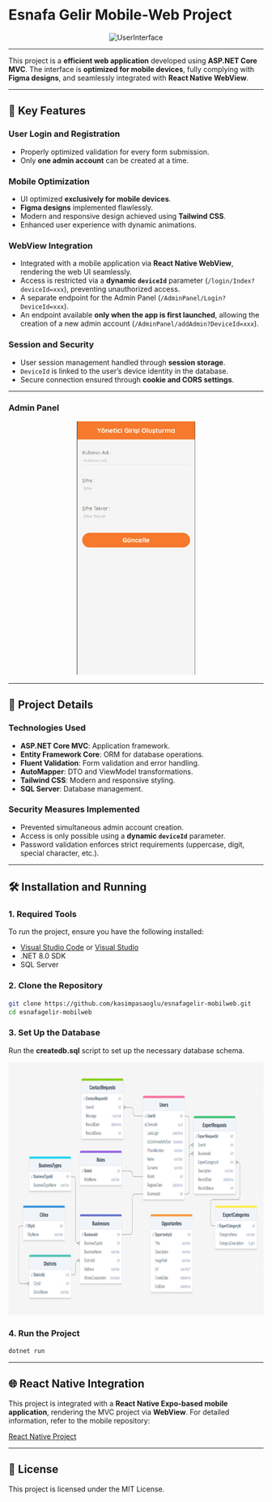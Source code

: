 # Esnafa Gelir Mobile-Web Project

<div align="center">
  <img src="./ReadmeImages/userInterface.gif" alt="UserInterface" height="500">
</div>

---

This project is a **efficient web application** developed using **ASP.NET Core MVC**. The interface is **optimized for mobile devices**, fully complying with **Figma designs**, and seamlessly integrated with **React Native WebView**.

---

## 🚀 Key Features

### **User Login and Registration**

- Properly optimized validation for every form submission.
- Only **one admin account** can be created at a time.

### **Mobile Optimization**

- UI optimized **exclusively for mobile devices**.
- **Figma designs** implemented flawlessly.
- Modern and responsive design achieved using **Tailwind CSS**.
- Enhanced user experience with dynamic animations.

### **WebView Integration**

- Integrated with a mobile application via **React Native WebView**, rendering the web UI seamlessly.
- Access is restricted via a **dynamic `deviceId`** parameter (`/login/Index?deviceId=xxx`), preventing unauthorized access.
- A separate endpoint for the Admin Panel (`/AdminPanel/Login?DeviceId=xxx`).
- An endpoint available **only when the app is first launched**, allowing the creation of a new admin account (`/AdminPanel/addAdmin?DeviceId=xxx`).

### **Session and Security**

- User session management handled through **session storage**.
- `DeviceId` is linked to the user’s device identity in the database.
- Secure connection ensured through **cookie and CORS settings**.

---

### Admin Panel

<div align="center">
    <img src="./ReadmeImages/adminPanel.gif" alt="AdminPanel" height="500">
</div>

---

## 📂 Project Details

### **Technologies Used**

- **ASP.NET Core MVC**: Application framework.
- **Entity Framework Core**: ORM for database operations.
- **Fluent Validation**: Form validation and error handling.
- **AutoMapper**: DTO and ViewModel transformations.
- **Tailwind CSS**: Modern and responsive styling.
- **SQL Server**: Database management.

### **Security Measures Implemented**

- Prevented simultaneous admin account creation.
- Access is only possible using a **dynamic `deviceId`** parameter.
- Password validation enforces strict requirements (uppercase, digit, special character, etc.).

---

## 🛠 Installation and Running

### 1. Required Tools

To run the project, ensure you have the following installed:

- [Visual Studio Code](https://code.visualstudio.com/) or [Visual Studio](https://visualstudio.microsoft.com/)
- .NET 8.0 SDK
- SQL Server

### 2. Clone the Repository

```bash
git clone https://github.com/kasimpasaoglu/esnafagelir-mobilweb.git
cd esnafagelir-mobilweb
```

### 3. Set Up the Database

Run the **createdb.sql** script to set up the necessary database schema.
<div align="center">
  <img src="./ReadmeImages/databaseSchema.png" alt="database" height="500">
</div>

### 4. Run the Project

```bash
dotnet run
```

---

## 🌐 React Native Integration

This project is integrated with a **React Native Expo-based mobile application**, rendering the MVC project via **WebView**. For detailed information, refer to the mobile repository:

[React Native Project](https://github.com/kasimpasaoglu/EsnafaGelir-ReactNative)

---

## 📄 License

This project is licensed under the MIT License.
